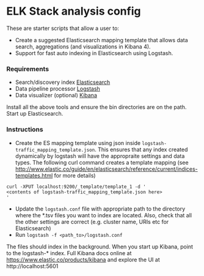 ELK Stack analysis config
===

These are starter scripts that allow a user to:

* Create a suggested Elasticsearch mapping template that allows data search, aggregations (and visualizations in Kibana 4).
* Support for fast auto indexing in Elasticsearch using Logstash.

### Requirements
* Search/discovery index [Elasticsearch](https://www.elastic.co/products/elasticsearch)  
* Data pipeline processor [Logstash](https://www.elastic.co/products/logstash)
* Data visualizer (optional) [Kibana](https://www.elastic.co/products/kibana)

Install all the above tools and ensure the bin directories are on the path. Start up Elasticsearch.

### Instructions
* Create the ES mapping template using json inside ```logstash-traffic_mapping_template.json```.  This ensures that any index created dynamically by logstash will have the appropraite settings and data types. The following curl command creates a template mapping (see http://www.elastic.co/guide/en/elasticsearch/reference/current/indices-templates.html for more details)

```
curl -XPUT localhost:9200/_template/template_1 -d '
<contents of logstash-traffic_mapping_template.json here>
'
```
* Update the ```logstash.conf``` file with appropriate path to the directory where the *.tsv files you want to index are located. Also, check that all the other settings are correct (e.g. cluster name, URIs etc for Elasticsearch)
* Run ```logstash -f <path_to>/logstash.conf```

The files should index in the background. When you start up Kibana, point to the logstash-* index. Full Kibana docs online at https://www.elastic.co/products/kibana and explore the UI at http://localhost:5601
